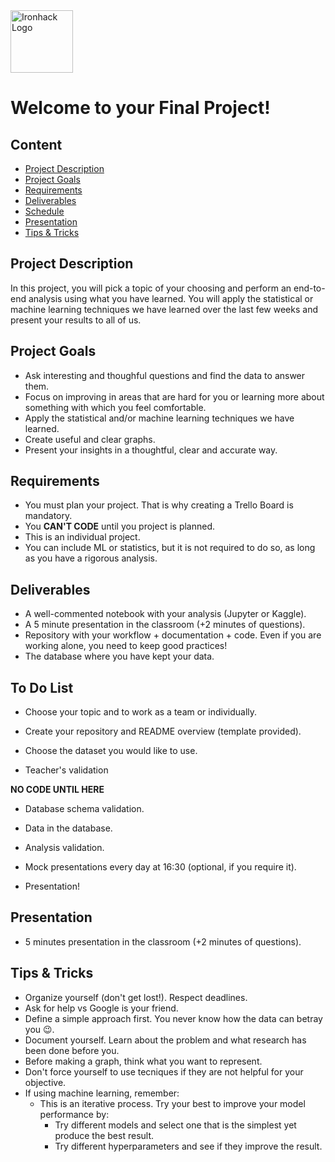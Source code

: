 <img src="https://bit.ly/2VnXWr2" alt="Ironhack Logo" width="100"/>

# Welcome to your Final Project!

## Content
- [Project Description](#project-description)
- [Project Goals](#project-goals)
- [Requirements](#requirements)
- [Deliverables](#deliverables)
- [Schedule](#schedule)
- [Presentation](#presentation)
- [Tips & Tricks](#tips-&-tricks)

<a name="project-description"></a>

## Project Description
In this project, you will pick a topic of your choosing and perform an end-to-end analysis using what you have learned. You will apply the statistical or machine learning techniques we have learned over the last few weeks and present your results to all of us.

<a name="project-goals"></a>

## Project Goals
* Ask interesting and thoughful questions and find the data to answer them.
* Focus on improving in areas that are hard for you or learning more about something with which you feel comfortable. 
* Apply the statistical and/or machine learning techniques we have learned.
* Create useful and clear graphs.
* Present your insights in a thoughtful, clear and accurate way.

<a name="requirements"></a>

## Requirements
* You must plan your project. That is why creating a Trello Board is mandatory.
* You **CAN'T CODE** until you project is planned.
* This is an individual project.
* You can include ML or statistics, but it is not required to do so, as long as you have a rigorous analysis.


<a name="deliverables"></a>

## Deliverables
* A well-commented notebook with your analysis (Jupyter or Kaggle).
* A 5 minute presentation in the classroom (+2 minutes of questions).
* Repository with your workflow + documentation + code. Even if you are working alone, you need to keep good practices!
* The database where you have kept your data.  

<a name="schedule"></a>

## To Do List
* Choose your topic and to work as a team or individually.

* Create your repository and README overview (template provided).
* Choose the dataset you would like to use.
* Teacher's validation

**NO CODE UNTIL HERE**


* Database schema validation.

* Data in the database.

* Analysis validation.

* Mock presentations every day at 16:30 (optional, if you require it).

* Presentation!

<a name="presentation"></a>

## Presentation
* 5 minutes presentation in the classroom (+2 minutes of questions).


<a name="tips-&-tricks"></a>

## Tips & Tricks
* Organize yourself (don't get lost!). Respect deadlines.
* Ask for help vs Google is your friend.
* Define a simple approach first. You never know how the data can betray you 😉.
* Document yourself. Learn about the problem and what research has been done before you.
* Before making a graph, think what you want to represent.
* Don't force yourself to use tecniques if they are not helpful for your objective.
* If using machine learning, remember:
  * This is an iterative process. Try your best to improve your model performance by:
    * Try different models and select one that is the simplest yet produce the best result.
    * Try different hyperparameters and see if they improve the result.
